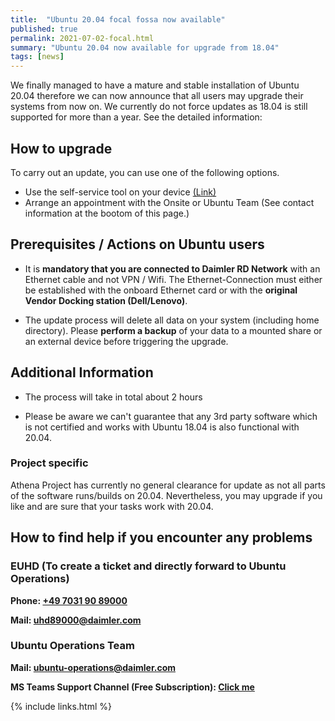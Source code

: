 ```yaml
---
title:  "Ubuntu 20.04 focal fossa now available"
published: true
permalink: 2021-07-02-focal.html
summary: "Ubuntu 20.04 now available for upgrade from 18.04"
tags: [news]
---
```


We finally managed to have a mature and stable installation of Ubuntu 20.04 therefore we can now announce that all users may upgrade their systems from now on. We currently do not force updates as 18.04 is still supported for more than a year. See the detailed information:

## How to upgrade

To carry out an update, you can use one of the following options.

* Use the self-service tool on your device [(Link)](./reinstall-os.html)
* Arrange an appointment with the Onsite or Ubuntu Team (See contact information at the bootom of this page.)

## Prerequisites / Actions on Ubuntu users

* It is **mandatory that you are connected to Daimler RD Network** with an Ethernet cable and not VPN / Wifi. The Ethernet-Connection must either be established with the onboard Ethernet card or with the **original Vendor Docking station (Dell/Lenovo)**.

* The update process will delete all data on your system (including home directory). Please **perform a backup** of your data to a mounted share or an external device before triggering the upgrade.

## Additional Information

* The process will take in total about 2 hours

* Please be aware we can't guarantee that any 3rd party software which is not certified and works with Ubuntu 18.04 is also functional with 20.04.

### Project specific

Athena Project has currently no general clearance for update as not all parts of the software runs/builds on 20.04. Nevertheless, you may upgrade if you like and are sure that your tasks work with 20.04.

## How to find help if you encounter any problems

### EUHD (To create a ticket and directly forward to Ubuntu Operations)

**Phone: [+49 7031 90 89000](tel:+4970319089000)**

**Mail: [uhd89000@daimler.com](mailto:uhd89000@daimler.com)**

### Ubuntu Operations Team

**Mail: [ubuntu-operations@daimler.com](ubuntu-operations@daimler.com)**

**MS Teams Support Channel (Free Subscription): [Click me](https://social.intra.corpintra.net/external-link.jspa?url=https%3A%2F%2Fteams.microsoft.com%2Fl%2Fchannel%2F19%253a98e89971b7044a56b696cdb9555f4fe5%2540thread.tacv2%2FUpgrade%252520Support%3FgroupId%3D13fe2da7-5cab-4525-9f67-b54eefb7a8ca%26tenantId%3D9652d7c2-1ccf-4940-8151-4a92bd474ed0)**

{% include links.html %}
